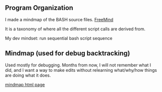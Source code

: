 ## Program Organization

I made a mindmap of the BASH source files. [FreeMind](https://sourceforge.net/projects/freemind/)

It is a taxonomy of where all the different script calls are derived from.

My dev mindset: run sequential bash script sequence

## Mindmap (used for debug backtracking)

Used mostly for debugging. Months from now, I will not remember what I did, and I want a way to make edits without relearning what/why/how things are doing what it does.

[mindmap html page](./mindmap.html)
